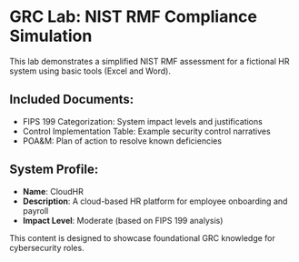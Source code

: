 # GRC Lab: NIST RMF Compliance Simulation

This lab demonstrates a simplified NIST RMF assessment for a fictional HR system using basic tools (Excel and Word).

## Included Documents:
- FIPS 199 Categorization: System impact levels and justifications
- Control Implementation Table: Example security control narratives
- POA&M: Plan of action to resolve known deficiencies

## System Profile:
- **Name**: CloudHR
- **Description**: A cloud-based HR platform for employee onboarding and payroll
- **Impact Level**: Moderate (based on FIPS 199 analysis)

This content is designed to showcase foundational GRC knowledge for cybersecurity roles.
